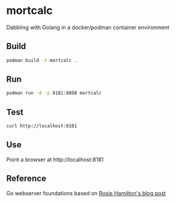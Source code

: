 # mortcalc

Dabbling with Golang in a docker/podman container environment

## Build

```bash
podman build -t mortcalc .
```

## Run

```bash
podman run -d -p 8181:8080 mortcalc
```

## Test

```bash
curl http://localhost:8181
```

## Use

Point a browser at http://localhost:8181

## Reference

Go webserver foundations based on [Rosie Hamilton's blog post](https://blog.scottlogic.com/2017/02/28/building-a-web-app-with-go.html)

